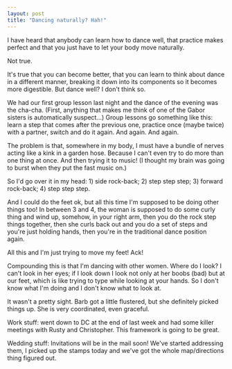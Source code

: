 ```yaml
---
layout: post
title: "Dancing naturally? Hah!"
---
```




I have heard that anybody can learn how to dance well, that practice makes perfect and that you just have to let your body move naturally.

<p>Not true.

<p>It's true that you can become better, that you can learn to think about dance in a different manner, breaking it down into its components so it becomes more digestible. But dance well? I don't think so.</p>

<p>We had our first group lesson last night and the dance of the evening was the cha-cha. (First, anything that makes me think of one of the Gabor sisters is automatically suspect...) Group lessons go something like this: learn a step that comes after the previous one, practice once (maybe twice) with a partner, switch and do it again. And again. And again.</p>

<p>The problem is that, somewhere in my body, I must have a bundle of nerves acting like a kink in a garden hose. Because I can't even try to do more than one thing at once. And then trying it to music! (I thought my brain was going to burst when they put the fast music on.)</p>

<p>So I'd go over it in my head: 1) side rock-back; 2) step step step; 3) forward rock-back; 4) step step step.</p>

<p>And I could do the feet ok, but all this time I'm supposed to be doing other things too! In between 3 and 4, the woman is supposed to do some curly thing and wind up, somehow, in your right arm, then you do the rock step things together, then she curls back out and you do a set of steps and you're just holding hands, then you're in the traditional dance position again.</p>

<p>All this and I'm just trying to move my feet! Ack!</p>

<p>Compounding this is that I'm dancing with other women. Where do I look? I can't look in her eyes; if I look down I look not only at her boobs (bad) but at our feet, which is like trying to type while looking at your hands. So I don't know what I'm doing and I don't know what to look at.</p>

<p>It wasn't a pretty sight. Barb got a little flustered, but she definitely picked things up. She is very coordinated, even graceful.</p>

<p>Work stuff: went down to DC at the end of last week and had some killer meetings with Rusty and Christopher. This framework is going to be great.</p>

<p>Wedding stuff: Invitations will be in the mail soon! We've started addressing them, I picked up the stamps today and we've got the whole map/directions thing figured out.</p>


